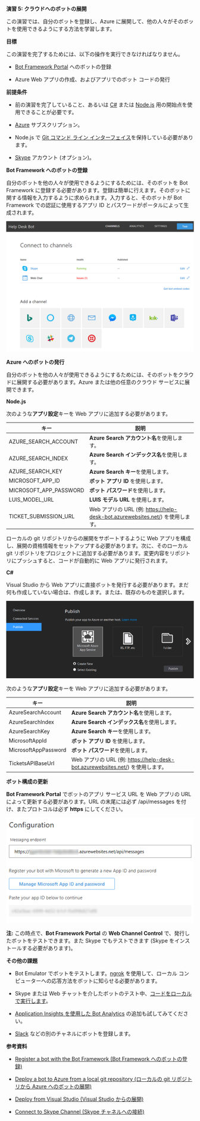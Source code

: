 **演習 5: クラウドへのボットの展開**

この演習では、自分のボットを登録し、Azure
に展開して、他の人々がそのボットを使用できるようにする方法を学習します。

**目標**

この演習を完了するためには、以下の操作を実行できなければなりません。

-   [Bot Framework Portal](https://dev.botframework.com/) へのボットの登録

-   Azure Web アプリの作成、およびアプリでのボット コードの発行

**前提条件**

-   前の演習を完了していること、あるいは
    [C\#](https://github.com/GeekTrainer/help-desk-bot-lab/blob/develop/CSharp/exercise4-LuisDialog)
    または
    [Node.js](https://github.com/GeekTrainer/help-desk-bot-lab/blob/develop/Node/exercise4-LuisDialog)
    用の開始点を使用できることが必要です。

-   [Azure](https://azureinfo.microsoft.com/us-freetrial.html?cr_cc=200744395&wt.mc_id=usdx_evan_events_reg_dev_0_iottour_0_0)
    サブスクリプション。

-   Node.js で [Git コマンド ライン
    インターフェイス](https://git-scm.com/downloads)を保持している必要があります。

-   [Skype](https://www.skype.com/) アカウント (オプション)。

**Bot Framework へのボットの登録**

自分のボットを他の人々が使用できるようにするためには、そのボットを Bot Framework
に登録する必要があります。登録は簡単に行えます。そのボットに関する情報を入力するように求められます。入力すると、そのボットが
Bot Framework での認証に使用するアプリ ID
とパスワードがポータルによって生成されます。

![](media/fcb92a16375bee8d386fde934483f6e0.png)

**Azure へのボットの発行**

自分のボットを他の人々が使用できるようにするためには、そのボットをクラウドに展開する必要があります。Azure
または他の任意のクラウド サービスに展開できます。

**Node.js**

次のような**アプリ設定**キーを Web アプリに追加する必要があります。

| **キー**                 | **説明**                                                                         |
|--------------------------|----------------------------------------------------------------------------------|
| AZURE\_SEARCH\_ACCOUNT   | **Azure Search アカウント名**を使用します。                                      |
| AZURE\_SEARCH\_INDEX     | **Azure Search インデックス名**を使用します。                                    |
| AZURE\_SEARCH\_KEY       | **Azure Search キー**を使用します。                                              |
| MICROSOFT\_APP\_ID       | **ボット アプリ ID** を使用します。                                              |
| MICROSOFT\_APP\_PASSWORD | **ボット パスワード**を使用します。                                              |
| LUIS\_MODEL\_URL         | **LUIS モデル URL** を使用します。                                               |
| TICKET\_SUBMISSION\_URL  | Web アプリの URL (例: <https://help-desk-bot.azurewebsites.net/>) を使用します。 |

ローカルの git リポジトリからの展開をサポートするように Web
アプリを構成し、展開の資格情報をセットアップする必要があります。次に、そのローカル
git
リポジトリをプロジェクトに追加する必要があります。変更内容をリポジトリにプッシュすると、コードが自動的に
Web アプリに発行されます。

**C\#**

Visual Studio から Web
アプリに直接ボットを発行する必要があります。まだ何も作成していない場合は、作成します。または、既存のものを選択します。

![](media/6591781d7291d3a21fa1a8ca7169940b.png)

次のような**アプリ設定**キーを Web アプリに追加する必要があります。

| **キー**             | **説明**                                                                         |
|----------------------|----------------------------------------------------------------------------------|
| AzureSearchAccount   | **Azure Search アカウント名**を使用します。                                      |
| AzureSearchIndex     | **Azure Search インデックス名**を使用します。                                    |
| AzureSearchKey       | **Azure Search キー**を使用します。                                              |
| MicrosoftAppId       | **ボット アプリ ID** を使用します。                                              |
| MicrosoftAppPassword | **ボット パスワード**を使用します。                                              |
| TicketsAPIBaseUrl    | Web アプリの URL (例: <https://help-desk-bot.azurewebsites.net/>) を使用します。 |

**ボット構成の更新**

**Bot Framework Portal** でボットのアプリ サービス URL を Web アプリの URL
によって更新する必要があります。URL の末尾には必ず /api/messages
を付け、またプロトコルは必ず **https** にしてください。

![](media/b73673b2b414ffb9d144f3b1dbd800a5.png)

**注:** この時点で、**Bot Framework Portal** の **Web Channel Control**
で、発行したボットをテストできます。また Skype でもテストできます (Skype
をインストールする必要があります)。

**その他の課題**

-   Bot Emulator
    でボットをテストします。[ngrok](https://docs.microsoft.com/en-us/bot-framework/debug-bots-emulator#a-idngroka-install-and-configure-ngrok)
    を使用して、ローカル
    コンピューターへの応答方法をボットに知らせる必要があります。

-   Skype または Web
    チャットを介したボットのテスト中、[コードをローカルで実行します](https://blogs.msdn.microsoft.com/jamiedalton/2016/07/29/ms-bot-framework-ngrok/)。

-   [Application Insights を使用した Bot
    Analytics](https://docs.microsoft.com/en-us/bot-framework/portal-analytics-overview)
    の追加も試してみてください。

-   [Slack](https://slack.com/) などの別のチャネルにボットを登録します。

**参考資料**

-   [Register a bot with the Bot Framework (Bot Framework
    へのボットの登録)](https://docs.microsoft.com/en-us/bot-framework/portal-register-bot)

-   [Deploy a bot to Azure from a local git repository (ローカルの git
    リポジトリから Azure
    へのボットの展開)](https://docs.microsoft.com/en-us/bot-framework/deploy-bot-local-git)

-   [Deploy from Visual Studio (Visual Studio
    からの展開)](https://docs.microsoft.com/en-us/bot-framework/deploy-bot-visual-studio)

-   [Connect to Skype Channel (Skype
    チャネルへの接続)](https://dev.skype.com/bots)
